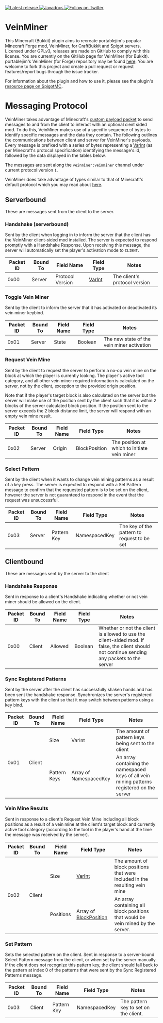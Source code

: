 <a href="https://github.com/2008Choco/VeinMiner/releases/latest" alt="Latest release">
    <img src="https://img.shields.io/github/v/release/2008Choco/VeinMiner?include_prereleases" alt="Latest release">
</a>
<a href="http://choco.wtf/javadocs/veinminer" alt="Javadocs">
    <img src="https://img.shields.io/badge/Javadocs-Regularly_updated-brightgreen" alt="Javadocs"/>
</a>
<a href="https://twitter.com/intent/follow?screen_name=2008Choco_" alt="Follow on Twitter">
    <img src="https://img.shields.io/twitter/follow/2008Choco_?style=social&logo=twitter" alt="Follow on Twitter">
</a>

# VeinMiner

This Minecraft (Bukkit) plugin aims to recreate portablejim's popular Minecraft Forge mod, VeinMiner, for CraftBukkit and Spigot servers. Licensed under GPLv3, releases are made on GitHub to comply with this license. You are currently on the GitHub page for VeinMiner (for Bukkit). portablejim's VeinMiner (for Forge) repository may be found [here](https://github.com/portablejim/VeinMiner). You are welcome to fork this project and create a pull request or request features/report bugs through the issue tracker.

For information about the plugin and how to use it, please see the plugin's [resource page on SpigotMC](https://www.spigotmc.org/resources/12038/).

# Messaging Protocol

VeinMiner takes advantage of Minecraft's [custom payload packet](https://wiki.vg/Protocol#Plugin_Message_.28clientbound.29) to send messages to and from the client to interact with an optional cient sided mod. To do this, VeinMiner makes use of a specific sequence of bytes to identify specific messages and the data they contain. The following outlines the communications between client and server for VeinMiner's payloads. Every message is prefixed with a series of bytes representing a [VarInt](https://wiki.vg/Protocol#VarInt_and_VarLong) (as per Minecraft's protocol specification) identifying the message's id, followed by the data displayed in the tables below.

The messages are sent along the `veinminer:veinminer` channel under current protocol version `1`.

VeinMiner does take advantage of types similar to that of Minecraft's default protocol which you may read about [here](https://wiki.vg/Protocol#Data_types).

## Serverbound

These are messages sent from the client to the server.

### Handshake (serverbound)

Sent by the client when logging in to inform the server that the client has the VeinMiner client-sided mod installed. The server is expected to respond promptly with a Handshake Response. Upon receiving this message, the server will automatically set the player's activation mode to `CLIENT`.

<table>
    <thead>
        <tr>
            <th>Packet ID</th>
            <th>Bound To</th>
            <th>Field Name</th>
            <th>Field Type</th>
            <th>Notes</th>
        </tr>
    </thead>
    <tbody>
        <tr>
            <td>0x00</td>
            <td>Server</td>
            <td>Protocol Version</td>
            <td><a href="https://wiki.vg/Protocol#VarInt_and_VarLong">VarInt</href></td>
            <td>The client's protocol version</td>
        </tr>
    </tbody>
</table>

### Toggle Vein Miner

Sent by the client to inform the server that it has activated or deactivated its vein miner keybind.

<table>
    <thead>
        <tr>
            <th>Packet ID</th>
            <th>Bound To</th>
            <th>Field Name</th>
            <th>Field Type</th>
            <th>Notes</th>
        </tr>
    </thead>
    <tbody>
        <tr>
            <td>0x01</td>
            <td>Server</td>
            <td>State</td>
            <td>Boolean</td>
            <td>The new state of the vein miner activation</td>
        </tr>
    </tbody>
</table>

### Request Vein Mine

Sent by the client to request the server to perform a no-op vein mine on the block at which the player is currently looking. The player's active tool category, and all other vein miner required information is calculated on the server, not by the client, exception to the provided origin position.

Note that if the player's target block is also calculated on the server but the server will make use of the position sent by the client such that it is within 2 blocks of  the server calculated block position. If the position sent to the server exceeds the 2 block distance limit, the server will respond with an empty vein mine result.

<table>
    <thead>
        <tr>
            <th>Packet ID</th>
            <th>Bound To</th>
            <th>Field Name</th>
            <th>Field Type</th>
            <th>Notes</th>
        </tr>
    </thead>
    <tbody>
        <tr>
            <td rowspan=1>0x02</td>
            <td rowspan=1>Server</td>
            <td>Origin</td>
            <td>BlockPosition</td>
            <td>The position at which to initiate vein miner</td>
        </tr>
    </tbody>
</table>

### Select Pattern

Sent by the client when it wants to change vein mining patterns as a result of a key press. The server is expected to respond with a Set Pattern message to confirm that the requested pattern is to be set on the client, however the server is not guaranteed to respond in the event that the request was unsuccessful.

<table>
    <thead>
        <tr>
            <th>Packet ID</th>
            <th>Bound To</th>
            <th>Field Name</th>
            <th>Field Type</th>
            <th>Notes</th>
        </tr>
    </thead>
    <tbody>
        <tr>
            <td rowspan=1>0x03</td>
            <td rowspan=1>Server</td>
            <td>Pattern Key</td>
            <td>NamespacedKey</td>
            <td>The key of the pattern to request to be set</td>
        </tr>
    </tbody>
</table>

## Clientbound

These are messages sent by the server to the client

### Handshake Response

Sent in response to a client's Handshake indicating whether or not vein miner should be allowed on the client.

<table>
    <thead>
        <tr>
            <th>Packet ID</th>
            <th>Bound To</th>
            <th>Field Name</th>
            <th>Field Type</th>
            <th>Notes</th>
        </tr>
    </thead>
    <tbody>
        <tr>
            <td>0x00</td>
            <td>Client</td>
            <td>Allowed</td>
            <td>Boolean</td>
            <td>Whether or not the client is allowed to use the client-sided mod. If false, the client should not continue sending any packets to the server</td>
        </tr>
    </tbody>
</table>

### Sync Registered Patterns

Sent by the server after the client has successfully shaken hands and has been sent the handshake response. Synchronizes the server's registered pattern keys with the client so that it may switch between patterns using a key bind.

<table>
    <thead>
        <tr>
            <th>Packet ID</th>
            <th>Bound To</th>
            <th>Field Name</th>
            <th>Field Type</th>
            <th>Notes</th>
        </tr>
    </thead>
    <tbody>
        <tr>
            <td rowspan=2>0x01</td>
            <td rowspan=2>Client</td>
            <td>Size</td>
            <td>VarInt</td>
            <td>The amount of pattern keys being sent to the client</td>
        </tr>
        <tr>
            <td>Pattern Keys</td>
            <td>Array of NamespacedKey</td>
            <td>An array containing the namespaced keys of all vein mining patterns registered on the server</td>
        </tr>
    </tbody>
</table>

### Vein Mine Results

Sent in response to a client's Request Vein Mine including all block positions as a result of a vein mine at the client's target block and currently active tool category (according to the tool in the player's hand at the time the message was received by the server).

<table>
    <thead>
        <tr>
            <th>Packet ID</th>
            <th>Bound To</th>
            <th>Field Name</th>
            <th>Field Type</th>
            <th>Notes</th>
        </tr>
    </thead>
    <tbody>
        <tr>
            <td rowspan=2>0x02</td>
            <td rowspan=2>Client</td>
            <td>Size</td>
            <td><a href="https://wiki.vg/Protocol#VarInt_and_VarLong">VarInt</href></td>
            <td>The amount of block positions that were included in the resulting vein mine</td>
        </tr>
        <tr>
            <td>Positions</td>
            <td>Array of <a href="https://wiki.vg/Protocol#Position">BlockPosition</a></td>
            <td>An array containing all block positions that would be vein mined by the server.</td>
        </tr>
    </tbody>
</table>

### Set Pattern

Sets the selected pattern on the client. Sent in response to a server-bound Select Pattern message from the client, or when set by the server manually. If the client does not recognize this pattern key, the client should fall back to the pattern at index 0 of the patterns that were sent by the Sync Registered Patterns message.

<table>
    <thead>
        <tr>
            <th>Packet ID</th>
            <th>Bound To</th>
            <th>Field Name</th>
            <th>Field Type</th>
            <th>Notes</th>
        </tr>
    </thead>
    <tbody>
        <tr>
            <td rowspan=1>0x03</td>
            <td rowspan=1>Client</td>
            <td>Pattern Key</td>
            <td>NamespacedKey</td>
            <td>The pattern key to set on the client.</td>
        </tr>
    </tbody>
</table>

